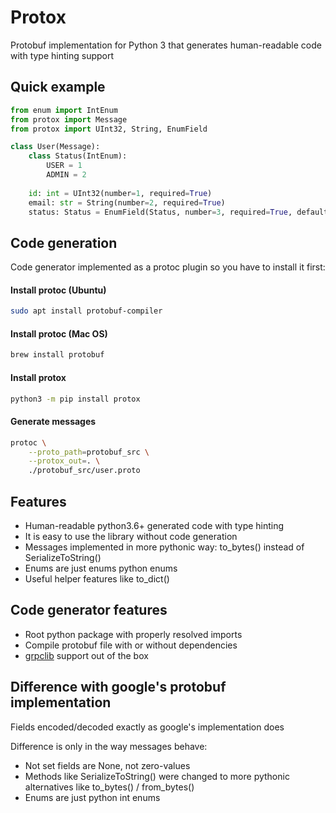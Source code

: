 # Protox
Protobuf implementation for Python 3 that generates human-readable code with type hinting support

## Quick example
```python
from enum import IntEnum
from protox import Message
from protox import UInt32, String, EnumField

class User(Message):
    class Status(IntEnum):
        USER = 1
        ADMIN = 2       
        
    id: int = UInt32(number=1, required=True)
    email: str = String(number=2, required=True)
    status: Status = EnumField(Status, number=3, required=True, default=Status.USER)
```

## Code generation
Code generator implemented as a protoc plugin so you have to install it first:

#### Install protoc (Ubuntu)
```bash
sudo apt install protobuf-compiler
```

#### Install protoc (Mac OS)
```bash
brew install protobuf
```

#### Install protox
```bash
python3 -m pip install protox
````

#### Generate messages
```bash
protoc \
    --proto_path=protobuf_src \
    --protox_out=. \
    ./protobuf_src/user.proto
```

## Features
* Human-readable python3.6+ generated code with type hinting
* It is easy to use the library without code generation
* Messages implemented in more pythonic way: to_bytes() instead of SerializeToString()
* Enums are just enums python enums
* Useful helper features like to_dict()

## Code generator features
* Root python package with properly resolved imports
* Compile protobuf file with or without dependencies
* [grpclib](https://github.com/vmagamedov/grpclib/) support out of the box

## Difference with google's protobuf implementation
Fields encoded/decoded exactly as google's implementation does

Difference is only in the way messages behave:
* Not set fields are None, not zero-values
* Methods like SerializeToString() were changed to more pythonic alternatives like to_bytes() / from_bytes()
* Enums are just python int enums 
